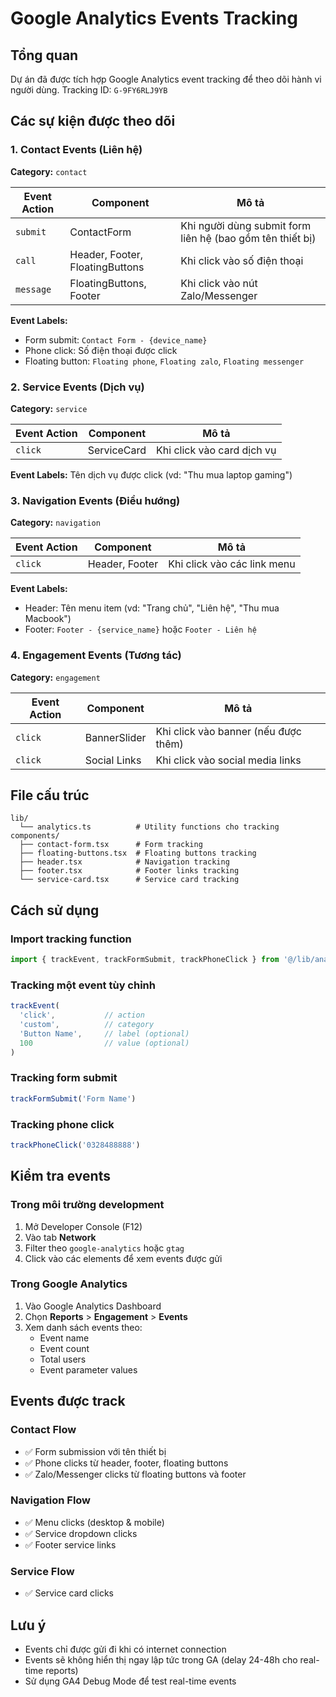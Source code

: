 # Google Analytics Events Tracking

## Tổng quan
Dự án đã được tích hợp Google Analytics event tracking để theo dõi hành vi người dùng. Tracking ID: `G-9FY6RLJ9YB`

## Các sự kiện được theo dõi

### 1. Contact Events (Liên hệ)
**Category:** `contact`

| Event Action | Component | Mô tả |
|--------------|-----------|-------|
| `submit` | ContactForm | Khi người dùng submit form liên hệ (bao gồm tên thiết bị) |
| `call` | Header, Footer, FloatingButtons | Khi click vào số điện thoại |
| `message` | FloatingButtons, Footer | Khi click vào nút Zalo/Messenger |

**Event Labels:**
- Form submit: `Contact Form - {device_name}`
- Phone click: Số điện thoại được click
- Floating button: `Floating phone`, `Floating zalo`, `Floating messenger`

### 2. Service Events (Dịch vụ)
**Category:** `service`

| Event Action | Component | Mô tả |
|--------------|-----------|-------|
| `click` | ServiceCard | Khi click vào card dịch vụ |

**Event Labels:** Tên dịch vụ được click (vd: "Thu mua laptop gaming")

### 3. Navigation Events (Điều hướng)
**Category:** `navigation`

| Event Action | Component | Mô tả |
|--------------|-----------|-------|
| `click` | Header, Footer | Khi click vào các link menu |

**Event Labels:**
- Header: Tên menu item (vd: "Trang chủ", "Liên hệ", "Thu mua Macbook")
- Footer: `Footer - {service_name}` hoặc `Footer - Liên hệ`

### 4. Engagement Events (Tương tác)
**Category:** `engagement`

| Event Action | Component | Mô tả |
|--------------|-----------|-------|
| `click` | BannerSlider | Khi click vào banner (nếu được thêm) |
| `click` | Social Links | Khi click vào social media links |

## File cấu trúc

```
lib/
  └── analytics.ts          # Utility functions cho tracking
components/
  ├── contact-form.tsx      # Form tracking
  ├── floating-buttons.tsx  # Floating buttons tracking
  ├── header.tsx            # Navigation tracking
  ├── footer.tsx            # Footer links tracking
  └── service-card.tsx      # Service card tracking
```

## Cách sử dụng

### Import tracking function
```typescript
import { trackEvent, trackFormSubmit, trackPhoneClick } from '@/lib/analytics'
```

### Tracking một event tùy chỉnh
```typescript
trackEvent(
  'click',           // action
  'custom',          // category
  'Button Name',     // label (optional)
  100                // value (optional)
)
```

### Tracking form submit
```typescript
trackFormSubmit('Form Name')
```

### Tracking phone click
```typescript
trackPhoneClick('0328488888')
```

## Kiểm tra events

### Trong môi trường development
1. Mở Developer Console (F12)
2. Vào tab **Network**
3. Filter theo `google-analytics` hoặc `gtag`
4. Click vào các elements để xem events được gửi

### Trong Google Analytics
1. Vào Google Analytics Dashboard
2. Chọn **Reports** > **Engagement** > **Events**
3. Xem danh sách events theo:
   - Event name
   - Event count
   - Total users
   - Event parameter values

## Events được track

### Contact Flow
- ✅ Form submission với tên thiết bị
- ✅ Phone clicks từ header, footer, floating buttons
- ✅ Zalo/Messenger clicks từ floating buttons và footer

### Navigation Flow
- ✅ Menu clicks (desktop & mobile)
- ✅ Service dropdown clicks
- ✅ Footer service links

### Service Flow
- ✅ Service card clicks

## Lưu ý
- Events chỉ được gửi đi khi có internet connection
- Events sẽ không hiển thị ngay lập tức trong GA (delay 24-48h cho real-time reports)
- Sử dụng GA4 Debug Mode để test real-time events
